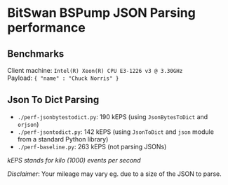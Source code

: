 # BitSwan BSPump JSON Parsing performance


## Benchmarks

Client machine: `Intel(R) Xeon(R) CPU E3-1226 v3 @ 3.30GHz`  
Payload:  `{ "name" : "Chuck Norris" }`  


## Json To Dict Parsing

 * `./perf-jsonbytestodict.py`: 190 kEPS (using `JsonBytesToDict` and `orjson`)
 * `./perf-jsontodict.py`: 142 kEPS (using `JsonToDict` and `json` module from a standard Python library)
 * `./perf-baseline.py`: 263 kEPS (not parsing JSONs)


*kEPS stands for kilo (1000) events per second*

_Disclaimer_: Your mileage may vary eg. due to a size of the JSON to parse.
